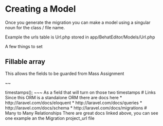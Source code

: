 # Creating a Model

Once you generate the migration you can make a model using a singular noun for the class / file name.

Example the urls table is Url.php stored in app/BehatEditor/Models/Url.php

A few things to set

## Fillable array

This allows the fields to be guarded from Mass Assignment

~~
<?php


namespace BehatEditor\Models;

use BehatEditor\Helpers\UuidHelper;
use Rhumsaa\Uuid\Uuid;
use BehatEditor\Models\BaseModel;

class Url extends BaseModel {
    use UuidHelper;

    public $timestamps = false;

    protected $fillable = [
        'id',
        'name',
        'path',
        'active'
    ];



}
~~~

There is also a chance to turn off timestamps as seed above default is true.

See migrations.md for how to include timestamp created_at and updated_at fields

You will see

~~~
$table->timestamps();
~~~

As a field that will turn on those two timestamps

# Links

Since this ORM is a standalone ORM there are docs here

  * http://laravel.com/docs/eloquent
  * http://laravel.com/docs/queries
  * http://laravel.com/docs/schema
  * http://laravel.com/docs/migrations


# Many to Many Relationships

There are great docs linked above, you can see one example an the Migration project_url file

